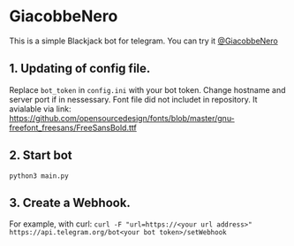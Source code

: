 # GiacobbeNero
This is a simple Blackjack bot for telegram.
You can try it [@GiacobbeNero](https://telegram.dog/GiacobbeNero_bot)

## 1. Updating of config file.
Replace ```bot_token``` in ```config.ini``` with your bot token.
Change hostname and server port if in nessessary.
Font file did not includet in repository. It avialable via link:
https://github.com/opensourcedesign/fonts/blob/master/gnu-freefont_freesans/FreeSansBold.ttf

## 2. Start bot
```python3 main.py```

## 3. Create a Webhook.
For example, with curl:
```curl -F "url=https://<your url address>" https://api.telegram.org/bot<your bot token>/setWebhook```
